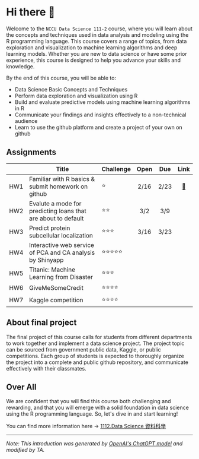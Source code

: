 # Hi there 👋
Welcome to the `NCCU Data Science 111-2` course, where you will learn about the concepts and techniques used in data analysis and modeling using the R programming language. This course covers a range of topics, from data exploration and visualization to machine learning algorithms and deep learning models. Whether you are new to data science or have some prior experience, this course is designed to help you advance your skills and knowledge.

By the end of this course, you will be able to:

- Data Science Basic Concepts and Techniques
- Perform data exploration and visualization using R
- Build and evaluate predictive models using machine learning algorithms in R
- Communicate your findings and insights effectively to a non-technical audience
- Learn to use the github platform and create a project of your own on github

## Assignments
||Title|Challenge|Open|Due|Link|
|-|-|-|:-:|:-:|:-:|
|HW1|Familiar with R basics & submit homework on github|⭐|2/16|2/23|[🔗](https://classroom.github.com/a/iiu49CN9)|
|HW2|Evalute a mode for predicting loans that are about to default|⭐⭐|3/2|3/9||
|HW3|Predict protein subcellular localization|⭐⭐⭐|3/16|3/23||
|HW4|Interactive web service of PCA and CA analysis by Shinyapp|⭐⭐⭐⭐⭐||||
|HW5|Titanic: Machine Learning from Disaster|⭐⭐⭐||||
|HW6|GiveMeSomeCredit|⭐⭐⭐⭐||||
|HW7|Kaggle competition|⭐⭐⭐⭐||||

## About final project
The final project of this course calls for students from different departments to work together and implement a data science project. The project topic can be sourced from government public data, Kaggle, or public competitions. Each group of students is expected to thoroughly organize the project into a complete and public github repository, and communicate effectively with their classmates.

## Over All
We are confident that you will find this course both challenging and rewarding, and that you will emerge with a solid foundation in data science using the R programming language. So, let's dive in and start learning!

You can find more information here → [1112.Data Science 資料科學](https://www.changlabtw.com/1112-datascience.html)

--- 
_Note: This introduction was generated by [OpenAI's ChatGPT model](https://chat.openai.com/chat) and modified by TA._
